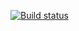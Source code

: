[![Build status](https://ci.appveyor.com/api/projects/status/hg3w0mxrxpkxp0d8?svg=true)](https://ci.appveyor.com/project/Anton0911/pattern2)